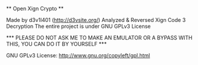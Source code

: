 ** Open Xign Crypto **

Made by d3v1l401 (http://d3vsite.org/)
Analyzed & Reversed Xign Code 3 Decryption
The entire project is under GNU GPLv3 License

*** PLEASE DO NOT ASK ME TO MAKE AN EMULATOR OR A BYPASS WITH THIS, YOU CAN DO IT BY YOURSELF ***

GNU GPLv3 License:
http://www.gnu.org/copyleft/gpl.html